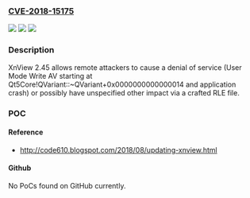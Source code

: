 ### [CVE-2018-15175](https://cve.mitre.org/cgi-bin/cvename.cgi?name=CVE-2018-15175)
![](https://img.shields.io/static/v1?label=Product&message=n%2Fa&color=blue)
![](https://img.shields.io/static/v1?label=Version&message=n%2Fa&color=blue)
![](https://img.shields.io/static/v1?label=Vulnerability&message=n%2Fa&color=brighgreen)

### Description

XnView 2.45 allows remote attackers to cause a denial of service (User Mode Write AV starting at Qt5Core!QVariant::~QVariant+0x0000000000000014 and application crash) or possibly have unspecified other impact via a crafted RLE file.

### POC

#### Reference
- http://code610.blogspot.com/2018/08/updating-xnview.html

#### Github
No PoCs found on GitHub currently.

